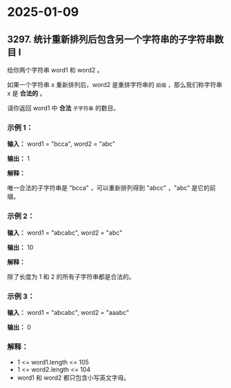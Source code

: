 # 2025-01-09

## 3297. 统计重新排列后包含另一个字符串的子字符串数目 I

给你两个字符串 word1 和 word2 。

如果一个字符串 x 重新排列后，word2 是重排字符串的 `前缀` ，那么我们称字符串 x 是 **合法的** 。

请你返回 word1 中 **合法** `子字符串` 的数目。


### 示例 1：

**输入：** word1 = "bcca", word2 = "abc"

**输出：** 1

**解释：**

唯一合法的子字符串是 "bcca" ，可以重新排列得到 "abcc" ，"abc" 是它的前缀。

### 示例 2：

**输入：** word1 = "abcabc", word2 = "abc"

**输出：** 10

**解释：**

除了长度为 1 和 2 的所有子字符串都是合法的。

### 示例 3：

**输入：** word1 = "abcabc", word2 = "aaabc"

**输出：** 0



### 解释：

- 1 <= word1.length <= 105
- 1 <= word2.length <= 104
- word1 和 word2 都只包含小写英文字母。